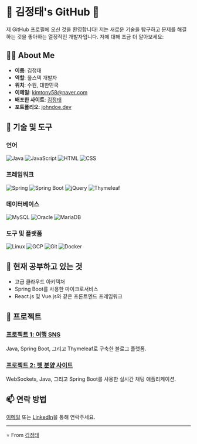 # 🌟 김정태's GitHub 🌟

제 GitHub 프로필에 오신 것을 환영합니다! 저는 새로운 기술을 탐구하고 문제를 해결하는 것을 좋아하는 열정적인 개발자입니다. 저에 대해 조금 더 알아보세요:

## 👨‍💻 About Me

- **이름**: 김정태
- **역할**: 풀스택 개발자
- **위치**: 수원, 대한민국
- **이메일**: kimtony58@naver.com
- **배포한 사이트**: [김정태]([https://www.linkedin.com/in/johndoe/](http://34.22.109.125:8080/snsMaster))
- **포트폴리오**: [johndoe.dev](https://johndoe.dev)

## 🔧 기술 및 도구

### 언어
![Java](https://img.shields.io/badge/Java-%23ED8B00.svg?style=for-the-badge&logo=java&logoColor=white)
![JavaScript](https://img.shields.io/badge/JavaScript-%23323330.svg?style=for-the-badge&logo=javascript&logoColor=%23F7DF1E)
![HTML](https://img.shields.io/badge/HTML-%23E34F26.svg?style=for-the-badge&logo=html5&logoColor=white)
![CSS](https://img.shields.io/badge/CSS-%231572B6.svg?style=for-the-badge&logo=css3&logoColor=white)

### 프레임워크
![Spring](https://img.shields.io/badge/Spring-%236DB33F.svg?style=for-the-badge&logo=spring&logoColor=white)
![Spring Boot](https://img.shields.io/badge/Spring%20Boot-%23000000.svg?style=for-the-badge&logo=spring-boot&logoColor=white)
![jQuery](https://img.shields.io/badge/jQuery-%230769AD.svg?style=for-the-badge&logo=jquery&logoColor=white)
![Thymeleaf](https://img.shields.io/badge/Thymeleaf-%23005C0F.svg?style=for-the-badge&logo=thymeleaf&logoColor=white)

### 데이터베이스
![MySQL](https://img.shields.io/badge/MySQL-%234479A1.svg?style=for-the-badge&logo=mysql&logoColor=white)
![Oracle](https://img.shields.io/badge/Oracle-%23F80000.svg?style=for-the-badge&logo=oracle&logoColor=white)
![MariaDB](https://img.shields.io/badge/MariaDB-%23003545.svg?style=for-the-badge&logo=mariadb&logoColor=white)

### 도구 및 플랫폼
![Linux](https://img.shields.io/badge/Linux-%23FCC624.svg?style=for-the-badge&logo=linux&logoColor=black)
![GCP](https://img.shields.io/badge/Google%20Cloud-%234285F4.svg?style=for-the-badge&logo=google-cloud&logoColor=white)
![Git](https://img.shields.io/badge/Git-%23F05032.svg?style=for-the-badge&logo=git&logoColor=white)
![Docker](https://img.shields.io/badge/Docker-%232496ED.svg?style=for-the-badge&logo=docker&logoColor=white)

## 🌱 현재 공부하고 있는 것

- 고급 클라우드 아키텍처
- Spring Boot를 사용한 마이크로서비스
- React.js 및 Vue.js와 같은 프론트엔드 프레임워크

## 🚀 프로젝트

### [프로젝트 1: 여행 SNS](https://github.com/johndoe/blog-application)
Java, Spring Boot, 그리고 Thymeleaf로 구축한 블로그 플랫폼.

### [프로젝트 2: 펫 분양 사이트](https://github.com/johndoe/chat-application)
WebSockets, Java, 그리고 Spring Boot를 사용한 실시간 채팅 애플리케이션.

## 📫 연락 방법

[이메일](mailto:kimtony58@naver.com) 또는 [LinkedIn](https://www.linkedin.com/in/johndoe/)을 통해 연락주세요.

---

⭐️ From [김정태](https://github.com/kimtony58)
